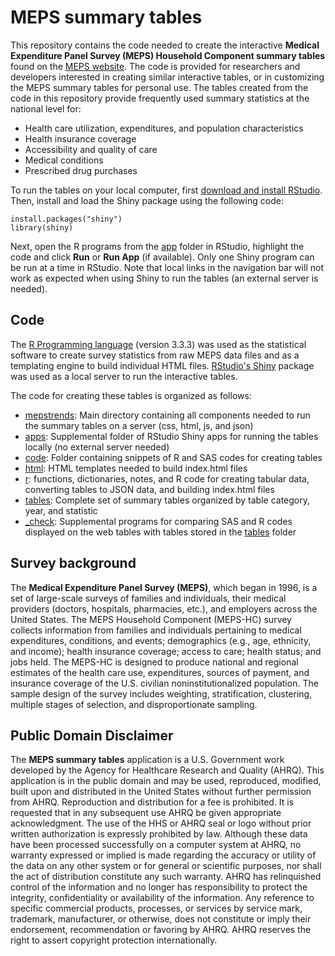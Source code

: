 # MEPS summary tables

This repository contains the code needed to create the interactive **Medical Expenditure Panel Survey (MEPS) Household Component summary tables** found on the [MEPS website](https://meps.ahrq.gov/mepsweb/data_stats/quick_tables.jsp). The code is provided for researchers and developers interested in creating similar interactive tables, or in customizing the MEPS summary tables for personal use. The tables created from the code in this repository provide frequently used summary statistics at the national level for:
* Health care utilization, expenditures, and population characteristics
* Health insurance coverage
* Accessibility and quality of care
* Medical conditions
* Prescribed drug purchases



To run the tables on your local computer, first [download and install RStudio](https://www.rstudio.com/products/rstudio/download/). Then, install and load the Shiny package using the following code:
```
install.packages("shiny")
library(shiny)
```

Next, open the R programs from the [app](app) folder in RStudio, highlight the code and click **Run** or **Run App** (if available). Only one Shiny program can be run at a time in RStudio. Note that local links in the navigation bar will not work as expected when using Shiny to run the tables (an external server is needed).

## Code

The [R Programming language](https://www.r-project.org/) (version 3.3.3) was used as the statistical software to create survey statistics from raw MEPS data files and as a templating engine to build individual HTML files. [RStudio's Shiny](http://shiny.rstudio.com/) package was used as a local server to run the interactive tables.

The code for creating these tables is organized as follows:
* [mepstrends](mepstrends): Main directory containing all components needed to run the summary tables on a server (css, html, js, and json)
* [apps](apps): Supplemental folder of RStudio Shiny apps for running the tables locally (no external server needed)
* [code](code): Folder containing snippets of R and SAS codes for creating tables
* [html](html): HTML templates needed to build index.html files
* [r](r): functions, dictionaries, notes, and R code for creating tabular data, converting tables to JSON data, and building index.html files
* [tables](tables): Complete set of summary tables organized by table category, year, and statistic
* [_check](_check): Supplemental programs for comparing SAS and R codes displayed on the web tables with tables stored in the [tables](tables) folder

## Survey background
The **Medical Expenditure Panel Survey (MEPS)**, which began in 1996, is a set of large-scale surveys of families and individuals, their medical providers (doctors, hospitals, pharmacies, etc.), and employers across the United States. The MEPS Household Component (MEPS-HC) survey collects information from families and individuals pertaining to medical expenditures, conditions, and events; demographics (e.g., age, ethnicity, and income); health insurance coverage; access to care; health status; and jobs held. The MEPS-HC is designed to produce national and regional estimates of the health care use, expenditures, sources of payment, and insurance coverage of the U.S. civilian noninstitutionalized population. The sample design of the survey includes weighting, stratification, clustering, multiple stages of selection, and disproportionate sampling.

## Public Domain Disclaimer

The **MEPS summary tables** application is a U.S. Government work developed by the Agency for Healthcare Research and Quality (AHRQ).  This application is in the public domain and may be used, reproduced, modified, built upon and distributed in the United States without further permission from AHRQ.  Reproduction and distribution for a fee is prohibited.  It is requested that in any subsequent use AHRQ be given appropriate acknowledgment.  The use of the HHS or AHRQ seal or logo without prior written authorization is expressly prohibited by law.  Although these data have been processed successfully on a computer system at AHRQ, no warranty expressed or implied is made regarding the accuracy or utility of the data on any other system or for general or scientific purposes, nor shall the act of distribution constitute any such warranty.  AHRQ has relinquished control of the information and no longer has responsibility to protect the integrity, confidentiality or availability of the information.  Any reference to specific commercial products, processes, or services by service mark, trademark, manufacturer, or otherwise, does not constitute or imply their endorsement, recommendation or favoring by AHRQ.  AHRQ reserves the right to assert copyright protection internationally.
